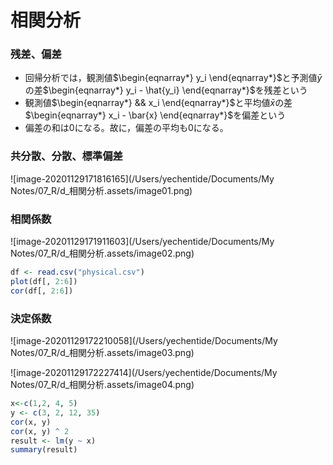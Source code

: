 # 相関分析

### 残差、偏差

* 回帰分析では，観測値$\begin{eqnarray*} y_i \end{eqnarray*}$と予測値$\bar{y}$の差$\begin{eqnarray*} y_i - \hat{y_i} \end{eqnarray*}$を残差という
* 観測値$\begin{eqnarray*} && x_i \end{eqnarray*}$と平均値$\bar{x}$の差$\begin{eqnarray*} x_i - \bar{x} \end{eqnarray*}$を偏差という
* 偏差の和は0になる。故に，偏差の平均も0になる。

### 共分散、分散、標準偏差

![image-20201129171816165](/Users/yechentide/Documents/My Notes/07_R/d_相関分析.assets/image01.png)

### 相関係数

![image-20201129171911603](/Users/yechentide/Documents/My Notes/07_R/d_相関分析.assets/image02.png)

```R
df <- read.csv("physical.csv")
plot(df[, 2:6])
cor(df[, 2:6])
```

### 決定係数

![image-20201129172210058](/Users/yechentide/Documents/My Notes/07_R/d_相関分析.assets/image03.png)

![image-20201129172227414](/Users/yechentide/Documents/My Notes/07_R/d_相関分析.assets/image04.png)

```R
x<-c(1,2, 4, 5)
y <- c(3, 2, 12, 35)
cor(x, y)
cor(x, y) ^ 2
result <- lm(y ~ x)
summary(result)
```

